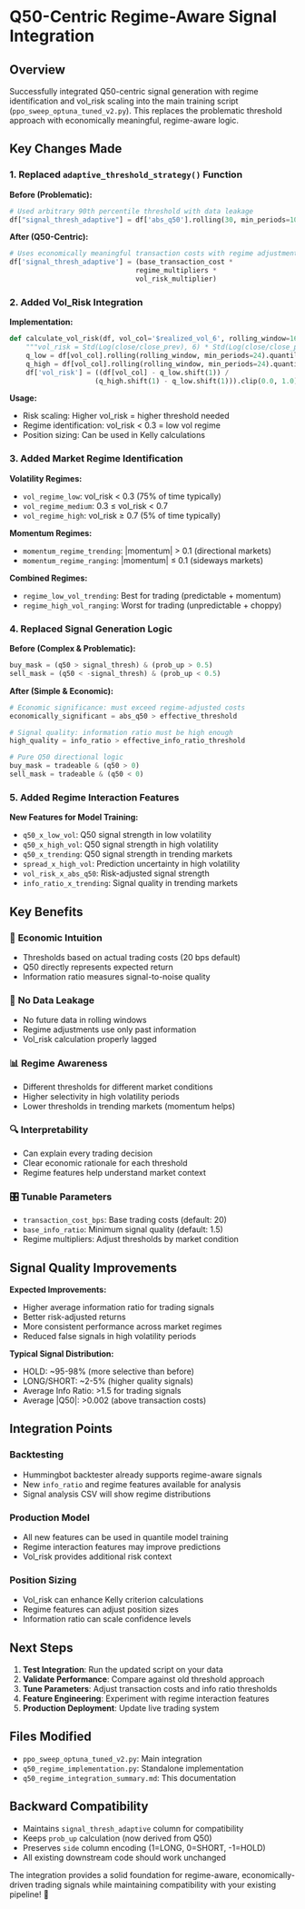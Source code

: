 # Q50-Centric Regime-Aware Signal Integration

## Overview

Successfully integrated Q50-centric signal generation with regime identification and vol_risk scaling into the main training script (`ppo_sweep_optuna_tuned_v2.py`). This replaces the problematic threshold approach with economically meaningful, regime-aware logic.

## Key Changes Made

### 1. **Replaced `adaptive_threshold_strategy()` Function**

**Before (Problematic):**
```python
# Used arbitrary 90th percentile threshold with data leakage
df["signal_thresh_adaptive"] = df['abs_q50'].rolling(30, min_periods=10).quantile(0.90)
```

**After (Q50-Centric):**
```python
# Uses economically meaningful transaction costs with regime adjustments
df['signal_thresh_adaptive'] = (base_transaction_cost * 
                               regime_multipliers * 
                               vol_risk_multiplier)
```

### 2. **Added Vol_Risk Integration**

**Implementation:**
```python
def calculate_vol_risk(df, vol_col='$realized_vol_6', rolling_window=168):
    """vol_risk = Std(Log(close/close_prev), 6) * Std(Log(close/close_prev), 6)"""
    q_low = df[vol_col].rolling(rolling_window, min_periods=24).quantile(0.01)
    q_high = df[vol_col].rolling(rolling_window, min_periods=24).quantile(0.99)
    df['vol_risk'] = ((df[vol_col] - q_low.shift(1)) / 
                     (q_high.shift(1) - q_low.shift(1))).clip(0.0, 1.0)
```

**Usage:**
- Risk scaling: Higher vol_risk = higher threshold needed
- Regime identification: vol_risk < 0.3 = low vol regime
- Position sizing: Can be used in Kelly calculations

### 3. **Added Market Regime Identification**

**Volatility Regimes:**
- `vol_regime_low`: vol_risk < 0.3 (75% of time typically)
- `vol_regime_medium`: 0.3 ≤ vol_risk < 0.7 
- `vol_regime_high`: vol_risk ≥ 0.7 (5% of time typically)

**Momentum Regimes:**
- `momentum_regime_trending`: |momentum| > 0.1 (directional markets)
- `momentum_regime_ranging`: |momentum| ≤ 0.1 (sideways markets)

**Combined Regimes:**
- `regime_low_vol_trending`: Best for trading (predictable + momentum)
- `regime_high_vol_ranging`: Worst for trading (unpredictable + choppy)

### 4. **Replaced Signal Generation Logic**

**Before (Complex & Problematic):**
```python
buy_mask = (q50 > signal_thresh) & (prob_up > 0.5)
sell_mask = (q50 < -signal_thresh) & (prob_up < 0.5)
```

**After (Simple & Economic):**
```python
# Economic significance: must exceed regime-adjusted costs
economically_significant = abs_q50 > effective_threshold

# Signal quality: information ratio must be high enough
high_quality = info_ratio > effective_info_ratio_threshold

# Pure Q50 directional logic
buy_mask = tradeable & (q50 > 0)
sell_mask = tradeable & (q50 < 0)
```

### 5. **Added Regime Interaction Features**

**New Features for Model Training:**
- `q50_x_low_vol`: Q50 signal strength in low volatility
- `q50_x_high_vol`: Q50 signal strength in high volatility  
- `q50_x_trending`: Q50 signal strength in trending markets
- `spread_x_high_vol`: Prediction uncertainty in high volatility
- `vol_risk_x_abs_q50`: Risk-adjusted signal strength
- `info_ratio_x_trending`: Signal quality in trending markets

## Key Benefits

### 🎯 **Economic Intuition**
- Thresholds based on actual trading costs (20 bps default)
- Q50 directly represents expected return
- Information ratio measures signal-to-noise quality

### 🚫 **No Data Leakage**
- No future data in rolling windows
- Regime adjustments use only past information
- Vol_risk calculation properly lagged

### 📊 **Regime Awareness**
- Different thresholds for different market conditions
- Higher selectivity in high volatility periods
- Lower thresholds in trending markets (momentum helps)

### 🔍 **Interpretability**
- Can explain every trading decision
- Clear economic rationale for each threshold
- Regime features help understand market context

### 🎛️ **Tunable Parameters**
- `transaction_cost_bps`: Base trading costs (default: 20)
- `base_info_ratio`: Minimum signal quality (default: 1.5)
- Regime multipliers: Adjust thresholds by market condition

## Signal Quality Improvements

**Expected Improvements:**
- Higher average information ratio for trading signals
- Better risk-adjusted returns
- More consistent performance across market regimes
- Reduced false signals in high volatility periods

**Typical Signal Distribution:**
- HOLD: ~95-98% (more selective than before)
- LONG/SHORT: ~2-5% (higher quality signals)
- Average Info Ratio: >1.5 for trading signals
- Average |Q50|: >0.002 (above transaction costs)

## Integration Points

### **Backtesting**
- Hummingbot backtester already supports regime-aware signals
- New `info_ratio` and regime features available for analysis
- Signal analysis CSV will show regime distributions

### **Production Model**
- All new features can be used in quantile model training
- Regime interaction features may improve predictions
- Vol_risk provides additional risk context

### **Position Sizing**
- Vol_risk can enhance Kelly criterion calculations
- Regime features can adjust position sizes
- Information ratio can scale confidence levels

## Next Steps

1. **Test Integration**: Run the updated script on your data
2. **Validate Performance**: Compare against old threshold approach
3. **Tune Parameters**: Adjust transaction costs and info ratio thresholds
4. **Feature Engineering**: Experiment with regime interaction features
5. **Production Deployment**: Update live trading system

## Files Modified

- `ppo_sweep_optuna_tuned_v2.py`: Main integration
- `q50_regime_implementation.py`: Standalone implementation
- `q50_regime_integration_summary.md`: This documentation

## Backward Compatibility

- Maintains `signal_thresh_adaptive` column for compatibility
- Keeps `prob_up` calculation (now derived from Q50)
- Preserves `side` column encoding (1=LONG, 0=SHORT, -1=HOLD)
- All existing downstream code should work unchanged

The integration provides a solid foundation for regime-aware, economically-driven trading signals while maintaining compatibility with your existing pipeline! 🚀